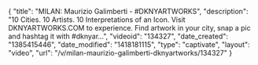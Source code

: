 {
    "title": "MILAN: Maurizio Galimberti - #DKNYARTWORKS",
    "description": "10 Cities. 10 Artists. 10 Interpretations of an Icon. Visit DKNYARTWORKS.COM to experience. Find artwork in your city, snap a pic and hashtag it with #dknyar...",
    "videoid": "134327",
    "date_created": "1385415446",
    "date_modified": "1418181115",
    "type": "captivate",
    "layout": "video",
    "url": "\/v\/milan-maurizio-galimberti-dknyartworks\/134327"
}